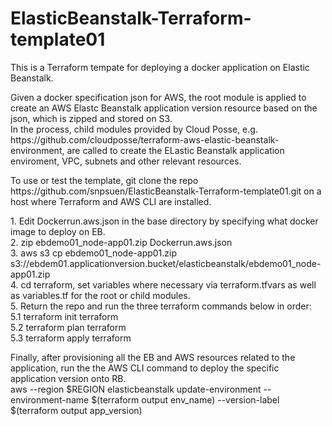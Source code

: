 # ElasticBeanstalk-Terraform-template01
This is a Terraform tempate for deploying a docker application on Elastic Beanstalk. <br>
<p>
Given a docker specification json for AWS, the root module is applied to create an AWS Elastc Beanstalk application version resource based on the json, which is zipped and stored on S3. <br>
In the process, child modules provided by Cloud Posse, e.g. https://github.com/cloudposse/terraform-aws-elastic-beanstalk-environment, are called to create the ELastic Beanstalk application enviroment, VPC, subnets and other relevant resources. <br>
<p>
To use or test the template, git clone the repo https://github.com/snpsuen/ElasticBeanstalk-Terraform-template01.git on a host where Terraform and AWS CLI are installed. <br>
<p>
1. Edit Dockerrun.aws.json in the base directory by specifying what docker image to deploy on EB. <br>
2. zip ebdemo01_node-app01.zip Dockerrun.aws.json <br>
3. aws s3 cp ebdemo01_node-app01.zip s3://ebdem01.applicationversion.bucket/elasticbeanstalk/ebdemo01_node-app01.zip <br>
4. cd terraform, set variables where necessary via terraform.tfvars as well as variables.tf for the root or child modules. <br>
5. Return the repo and run the three terraform commands below in order: <br>
5.1  terraform init terraform <br>
5.2  terraform plan terraform <br>
5.3  terraform apply terraform <br>
<p>
Finally, after provisioning all the EB and AWS resources related to the application, run the the AWS CLI command to deploy the specific application version onto RB. <br>
aws --region $REGION elasticbeanstalk update-environment --environment-name $(terraform output env_name) --version-label $(terraform output app_version)
